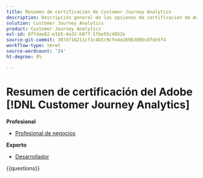 ```yaml
---
title: Resumen de certificación de Customer Journey Analytics
description: Descripción general de las opciones de certificación de Adobe Customer Journey Analytics
solution: Customer Journey Analytics
product: Customer Journey Analytics
exl-id: 8ffdae02-e1b5-4a32-b877-1fbe55c4852e
source-git-commit: 307d716211cf1c4b5c9cfe4e2698389bc8fde5f4
workflow-type: tm+mt
source-wordcount: '24'
ht-degree: 0%

---
```


# Resumen de certificación del Adobe [!DNL Customer Journey Analytics]

**Profesional**

* [Profesional de negocios](https://certification.adobe.com/certification/customer-journey-analytics-business-practitioner-professional) <!--AD0-E608-->

**Experto**

* [Desarrollador](https://certification.adobe.com/certification/customer-journey-analytics-developer-expert) <!--AD0-E604-->

{{questions}}

